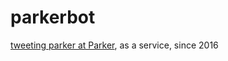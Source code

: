 
# parkerbot

[tweeting parker at Parker](https://twitter.com/parkertron9000),
as a service, since 2016

